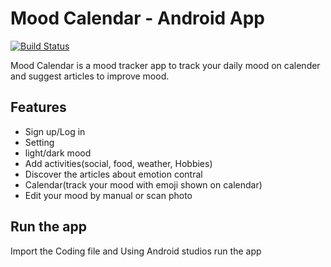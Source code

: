 # Mood Calendar -  Android App



[![Build Status](https://travis-ci.org/joemccann/dillinger.svg?branch=master)](https://travis-ci.org/joemccann/dillinger)

Mood Calendar is a mood tracker app to track your daily mood on calender and suggest articles to improve mood. 


## Features

- Sign up/Log in
- Setting
- light/dark mood
- Add activities(social, food, weather, Hobbies)
- Discover the articles about emotion contral
- Calendar(track your mood with emoji shown on calendar)
- Edit your mood by manual or scan photo



## Run the app

Import the Coding file and Using Android studios run the app


